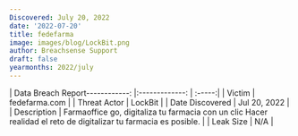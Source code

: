 ```yaml
---
Discovered: July 20, 2022
date: '2022-07-20'
title: fedefarma
image: images/blog/LockBit.png
author: Breachsense Support
draft: false
yearmonths: 2022/july
---
```


| Data Breach Report------------:     |:-------------:    | :-----:|
| Victim      | fedefarma.com      | 
| Threat Actor      | LockBit      | 
| Date Discovered      | Jul 20, 2022      | 
| Description      | Farmaoffice go, digitaliza tu farmacia con un clic Hacer realidad el reto de digitalizar tu farmacia es posible.       | 
| Leak Size      | N/A      | 

